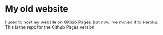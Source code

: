 My old website
====================
I used to host my website on [Github Pages](https://pages.github.com/), but now I've moved it to [Heroku](https://heroku.com). This is the repo for the Github Pages version.
